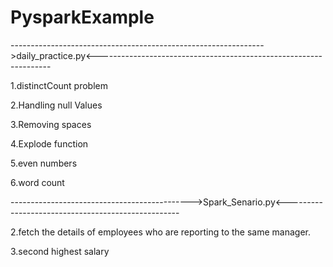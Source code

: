# PysparkExample


--------------------------------------------------------------->daily_practice.py<------------------------------------------------------------------


1.distinctCount problem

2.Handling null Values

3.Removing spaces

4.Explode function

5.even numbers

6.word count 

--------------------------------------------->Spark_Senario.py<---------------------------------------------------

2.fetch the details of employees who are reporting to the same manager.

3.second highest salary
